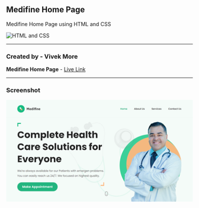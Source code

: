 ## Medifine Home Page

Medifine Home Page using HTML and CSS

![HTML and CSS](https://img.shields.io/badge/HTML-CSS-success)

---

### Created by - Vivek More

**Medifine Home Page** - [Live Link]()

---

### Screenshot

![Project Screenshot](./Screenshot.png)
